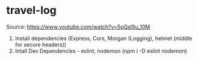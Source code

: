 # travel-log
Source: https://www.youtube.com/watch?v=5pQsl9u_10M
1. Install dependencies (Express, Cors, Morgan (Logging), helmet (middle for secure headers))
2. Intall Dev Dependencies - eslint, nodemon (npm i -D eslint nodemon)